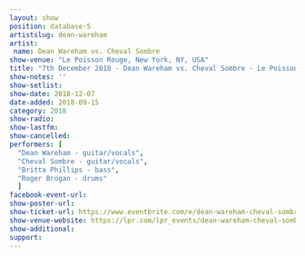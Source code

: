 ```yaml
---
layout: show
position: database-5
artistslug: dean-wareham
artist:
 name: Dean Wareham vs. Cheval Sombre
show-venue: "Le Poisson Rouge, New York, NY, USA"
title: "7th December 2018 - Dean Wareham vs. Cheval Sombre - Le Poisson Rouge, New York, NY, USA"
show-notes: ''
show-setlist:
show-date: 2018-12-07
date-added: 2018-09-15
category: 2018
show-radio:
show-lastfm:
show-cancelled:
performers: [
  "Dean Wareham - guitar/vocals",
  "Cheval Sombre - guitar/vocals",
  "Britta Phillips - bass",
  "Roger Brogan - drums"
  ]
facebook-event-url:
show-poster-url:
show-ticket-url: https://www.eventbrite.com/e/dean-wareham-cheval-sombre-tickets-50248206739
show-venue-website: https://lpr.com/lpr_events/dean-wareham-cheval-sombre-december-7th-2018/
show-additional:
support:
---
```


